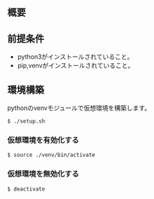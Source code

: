 ## 概要
## 前提条件
- python3がインストールされていること。
- pip,venvがインストールされていること。
## 環境構築
pythonのvenvモジュールで仮想環境を構築します。
```
$ ./setup.sh
```
### 仮想環境を有効化する
```
$ source ./venv/bin/activate
```
### 仮想環境を無効化する
```
$ deactivate
```
